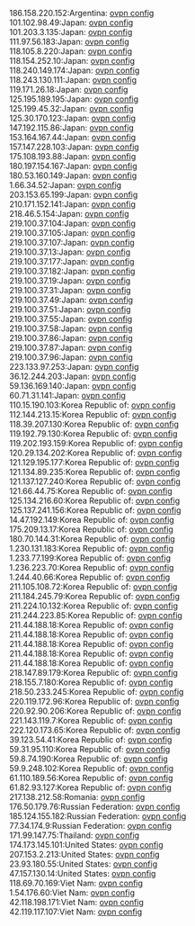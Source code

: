 186.158.220.152:Argentina: [ovpn config](vpn/186_158_220_152.ovpn)  
101.102.98.49:Japan: [ovpn config](vpn/101_102_98_49.ovpn)  
101.203.3.135:Japan: [ovpn config](vpn/101_203_3_135.ovpn)  
111.97.56.183:Japan: [ovpn config](vpn/111_97_56_183.ovpn)  
118.105.8.220:Japan: [ovpn config](vpn/118_105_8_220.ovpn)  
118.154.252.10:Japan: [ovpn config](vpn/118_154_252_10.ovpn)  
118.240.149.174:Japan: [ovpn config](vpn/118_240_149_174.ovpn)  
118.243.130.111:Japan: [ovpn config](vpn/118_243_130_111.ovpn)  
119.171.26.18:Japan: [ovpn config](vpn/119_171_26_18.ovpn)  
125.195.189.195:Japan: [ovpn config](vpn/125_195_189_195.ovpn)  
125.199.45.32:Japan: [ovpn config](vpn/125_199_45_32.ovpn)  
125.30.170.123:Japan: [ovpn config](vpn/125_30_170_123.ovpn)  
147.192.115.86:Japan: [ovpn config](vpn/147_192_115_86.ovpn)  
153.164.167.44:Japan: [ovpn config](vpn/153_164_167_44.ovpn)  
157.147.228.103:Japan: [ovpn config](vpn/157_147_228_103.ovpn)  
175.108.193.88:Japan: [ovpn config](vpn/175_108_193_88.ovpn)  
180.197.154.167:Japan: [ovpn config](vpn/180_197_154_167.ovpn)  
180.53.160.149:Japan: [ovpn config](vpn/180_53_160_149.ovpn)  
1.66.34.52:Japan: [ovpn config](vpn/1_66_34_52.ovpn)  
203.153.65.199:Japan: [ovpn config](vpn/203_153_65_199.ovpn)  
210.171.152.141:Japan: [ovpn config](vpn/210_171_152_141.ovpn)  
218.46.5.154:Japan: [ovpn config](vpn/218_46_5_154.ovpn)  
219.100.37.104:Japan: [ovpn config](vpn/219_100_37_104.ovpn)  
219.100.37.105:Japan: [ovpn config](vpn/219_100_37_105.ovpn)  
219.100.37.107:Japan: [ovpn config](vpn/219_100_37_107.ovpn)  
219.100.37.13:Japan: [ovpn config](vpn/219_100_37_13.ovpn)  
219.100.37.177:Japan: [ovpn config](vpn/219_100_37_177.ovpn)  
219.100.37.182:Japan: [ovpn config](vpn/219_100_37_182.ovpn)  
219.100.37.19:Japan: [ovpn config](vpn/219_100_37_19.ovpn)  
219.100.37.31:Japan: [ovpn config](vpn/219_100_37_31.ovpn)  
219.100.37.49:Japan: [ovpn config](vpn/219_100_37_49.ovpn)  
219.100.37.51:Japan: [ovpn config](vpn/219_100_37_51.ovpn)  
219.100.37.55:Japan: [ovpn config](vpn/219_100_37_55.ovpn)  
219.100.37.58:Japan: [ovpn config](vpn/219_100_37_58.ovpn)  
219.100.37.86:Japan: [ovpn config](vpn/219_100_37_86.ovpn)  
219.100.37.87:Japan: [ovpn config](vpn/219_100_37_87.ovpn)  
219.100.37.96:Japan: [ovpn config](vpn/219_100_37_96.ovpn)  
223.133.97.253:Japan: [ovpn config](vpn/223_133_97_253.ovpn)  
36.12.244.203:Japan: [ovpn config](vpn/36_12_244_203.ovpn)  
59.136.169.140:Japan: [ovpn config](vpn/59_136_169_140.ovpn)  
60.71.31.141:Japan: [ovpn config](vpn/60_71_31_141.ovpn)  
110.15.190.103:Korea Republic of: [ovpn config](vpn/110_15_190_103.ovpn)  
112.144.213.15:Korea Republic of: [ovpn config](vpn/112_144_213_15.ovpn)  
118.39.207.130:Korea Republic of: [ovpn config](vpn/118_39_207_130.ovpn)  
119.192.79.130:Korea Republic of: [ovpn config](vpn/119_192_79_130.ovpn)  
119.202.193.159:Korea Republic of: [ovpn config](vpn/119_202_193_159.ovpn)  
120.29.134.202:Korea Republic of: [ovpn config](vpn/120_29_134_202.ovpn)  
121.129.195.177:Korea Republic of: [ovpn config](vpn/121_129_195_177.ovpn)  
121.134.89.235:Korea Republic of: [ovpn config](vpn/121_134_89_235.ovpn)  
121.137.127.240:Korea Republic of: [ovpn config](vpn/121_137_127_240.ovpn)  
121.66.44.75:Korea Republic of: [ovpn config](vpn/121_66_44_75.ovpn)  
125.134.216.60:Korea Republic of: [ovpn config](vpn/125_134_216_60.ovpn)  
125.137.241.156:Korea Republic of: [ovpn config](vpn/125_137_241_156.ovpn)  
14.47.192.149:Korea Republic of: [ovpn config](vpn/14_47_192_149.ovpn)  
175.209.13.17:Korea Republic of: [ovpn config](vpn/175_209_13_17.ovpn)  
180.70.144.31:Korea Republic of: [ovpn config](vpn/180_70_144_31.ovpn)  
1.230.131.183:Korea Republic of: [ovpn config](vpn/1_230_131_183.ovpn)  
1.233.77.199:Korea Republic of: [ovpn config](vpn/1_233_77_199.ovpn)  
1.236.223.70:Korea Republic of: [ovpn config](vpn/1_236_223_70.ovpn)  
1.244.40.66:Korea Republic of: [ovpn config](vpn/1_244_40_66.ovpn)  
211.105.108.72:Korea Republic of: [ovpn config](vpn/211_105_108_72.ovpn)  
211.184.245.79:Korea Republic of: [ovpn config](vpn/211_184_245_79.ovpn)  
211.224.10.132:Korea Republic of: [ovpn config](vpn/211_224_10_132.ovpn)  
211.244.223.85:Korea Republic of: [ovpn config](vpn/211_244_223_85.ovpn)  
211.44.188.18:Korea Republic of: [ovpn config](vpn/211_44_188_18.ovpn)  
211.44.188.18:Korea Republic of: [ovpn config](vpn/211_44_188_18.ovpn)  
211.44.188.18:Korea Republic of: [ovpn config](vpn/211_44_188_18.ovpn)  
211.44.188.18:Korea Republic of: [ovpn config](vpn/211_44_188_18.ovpn)  
211.44.188.18:Korea Republic of: [ovpn config](vpn/211_44_188_18.ovpn)  
218.147.89.179:Korea Republic of: [ovpn config](vpn/218_147_89_179.ovpn)  
218.155.7.180:Korea Republic of: [ovpn config](vpn/218_155_7_180.ovpn)  
218.50.233.245:Korea Republic of: [ovpn config](vpn/218_50_233_245.ovpn)  
220.119.172.96:Korea Republic of: [ovpn config](vpn/220_119_172_96.ovpn)  
220.92.90.206:Korea Republic of: [ovpn config](vpn/220_92_90_206.ovpn)  
221.143.119.7:Korea Republic of: [ovpn config](vpn/221_143_119_7.ovpn)  
222.120.173.65:Korea Republic of: [ovpn config](vpn/222_120_173_65.ovpn)  
39.123.54.41:Korea Republic of: [ovpn config](vpn/39_123_54_41.ovpn)  
59.31.95.110:Korea Republic of: [ovpn config](vpn/59_31_95_110.ovpn)  
59.8.74.190:Korea Republic of: [ovpn config](vpn/59_8_74_190.ovpn)  
59.9.248.102:Korea Republic of: [ovpn config](vpn/59_9_248_102.ovpn)  
61.110.189.56:Korea Republic of: [ovpn config](vpn/61_110_189_56.ovpn)  
61.82.93.127:Korea Republic of: [ovpn config](vpn/61_82_93_127.ovpn)  
217.138.212.58:Romania: [ovpn config](vpn/217_138_212_58.ovpn)  
176.50.179.76:Russian Federation: [ovpn config](vpn/176_50_179_76.ovpn)  
185.124.155.182:Russian Federation: [ovpn config](vpn/185_124_155_182.ovpn)  
77.34.174.9:Russian Federation: [ovpn config](vpn/77_34_174_9.ovpn)  
171.99.147.75:Thailand: [ovpn config](vpn/171_99_147_75.ovpn)  
174.173.145.101:United States: [ovpn config](vpn/174_173_145_101.ovpn)  
207.153.2.213:United States: [ovpn config](vpn/207_153_2_213.ovpn)  
23.93.180.55:United States: [ovpn config](vpn/23_93_180_55.ovpn)  
47.157.130.14:United States: [ovpn config](vpn/47_157_130_14.ovpn)  
118.69.70.169:Viet Nam: [ovpn config](vpn/118_69_70_169.ovpn)  
1.54.176.60:Viet Nam: [ovpn config](vpn/1_54_176_60.ovpn)  
42.118.198.171:Viet Nam: [ovpn config](vpn/42_118_198_171.ovpn)  
42.119.117.107:Viet Nam: [ovpn config](vpn/42_119_117_107.ovpn)  
